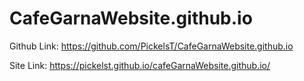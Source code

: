 # CafeGarnaWebsite.github.io
Github Link: https://github.com/PickelsT/CafeGarnaWebsite.github.io

Site Link: https://pickelst.github.io/cafeGarnaWebsite.github.io/